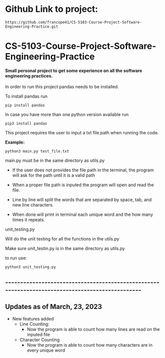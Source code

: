 # Github Link to project:


    https://github.com/francope41/CS-5103-Course-Project-Software-Engineering-Practice.git

# CS-5103-Course-Project-Software-Engineering-Practice
#### Small personal project to get some experience on all the software engineering practices.

In order to run this project pandas needs to be installed.

To install pandas run
    
    pip install pandas
    
In case you have more than one python version available run
    
    pip3 install pandas

This project requires the user to input a txt file path when running the code.

**Example:**


    python3 main.py test_file.txt

main.py must be in the same directory as utils.py

* If the user does not provides the file path in the terminal, the program will ask for the path until it is a valid path

* When a proper file path is inputed the program will open and read the file.

* Line by line will split the words that are separated by space, tab, and new line characters.

* When done will print in terminal each unique word and the how many times it repeats.

unit_testing.py

Will do the unit testing for all the functions in the utils.py

Make sure unit_testin.py is in the same directory as utils.py

to run use:

    python3 unit_testing.py

## ------------------------------------------------------------------------------------------------

## Updates as of March, 23, 2023

* New features added
    - Line Counting:
        - Now the program is able to count how many lines are read on the inputed file
    - Character Counting
        - Now the program is able to count how many characters are in every unique word